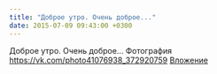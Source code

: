 ```yaml
---
title: "Доброе утро. Очень доброе..."
date: 2015-07-09 09:43:00 +0300
---
```


Доброе утро. Очень доброе...
Фотография
<a class="vk-attach" href="https://vk.com/photo41076938_372920759">https://vk.com/photo41076938_372920759</a>
<a class="vk-attach" href="https://vk.com/photo41076938_372920759">Вложение</a>
